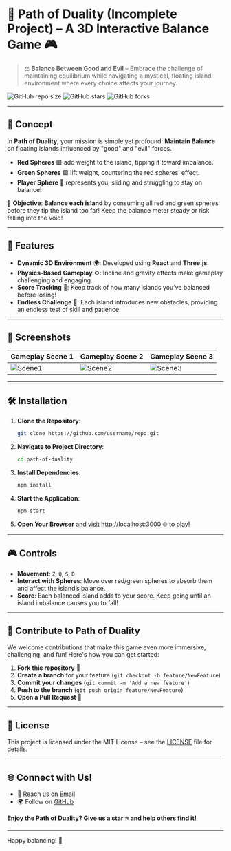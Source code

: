 # 🌌 Path of Duality (Incomplete Project) – A 3D Interactive Balance Game 🎮

> ⚖️ **Balance Between Good and Evil** – Embrace the challenge of maintaining equilibrium while navigating a mystical, floating island environment where every choice affects your journey.

![GitHub repo size](https://img.shields.io/github/repo-size/username/repo)
![GitHub stars](https://img.shields.io/github/stars/username/repo?style=social)
![GitHub forks](https://img.shields.io/github/forks/username/repo?style=social)

---

## 🎯 Concept

In **Path of Duality**, your mission is simple yet profound: **Maintain Balance** on floating islands influenced by "good" and "evil" forces.

- **Red Spheres** 🟥 add weight to the island, tipping it toward imbalance.
- **Green Spheres** 🟩 lift weight, countering the red spheres’ effect.
- **Player Sphere** 🔵 represents you, sliding and struggling to stay on balance!

🔄 **Objective**: **Balance each island** by consuming all red and green spheres before they tip the island too far! Keep the balance meter steady or risk falling into the void!

---

## 🚀 Features

- **Dynamic 3D Environment** 🌍: Developed using **React** and **Three.js**.
- **Physics-Based Gameplay** ⚙️: Incline and gravity effects make gameplay challenging and engaging.
- **Score Tracking** 🎲: Keep track of how many islands you’ve balanced before losing!
- **Endless Challenge** 🔁: Each island introduces new obstacles, providing an endless test of skill and patience.

---

## 📸 Screenshots

| Gameplay Scene 1 | Gameplay Scene 2 | Gameplay Scene 3 |
|------------------|------------------|------------------|
| ![Scene1](https://path/to/scene1.png) | ![Scene2](https://path/to/scene2.png) | ![Scene3](https://path/to/scene3.png) |

---

## 🛠️ Installation

1. **Clone the Repository**:
   ```bash
   git clone https://github.com/username/repo.git
   ```
   
2. **Navigate to Project Directory**:
   ```bash
   cd path-of-duality
   ```

3. **Install Dependencies**:
   ```bash
   npm install
   ```

4. **Start the Application**:
   ```bash
   npm start
   ```
   
5. **Open Your Browser** and visit [http://localhost:3000](http://localhost:3000) 🌐 to play!

---

## 🎮 Controls

- **Movement**: `Z`, `Q`, `S`, `D`
- **Interact with Spheres**: Move over red/green spheres to absorb them and affect the island’s balance.
- **Score**: Each balanced island adds to your score. Keep going until an island imbalance causes you to fall!

---

## 🌟 Contribute to Path of Duality

We welcome contributions that make this game even more immersive, challenging, and fun! Here's how you can get started:

1. **Fork this repository** 📌
2. **Create a branch** for your feature (`git checkout -b feature/NewFeature`)
3. **Commit your changes** (`git commit -m 'Add a new feature'`)
4. **Push to the branch** (`git push origin feature/NewFeature`)
5. **Open a Pull Request** 🤝

---

## 📜 License

This project is licensed under the MIT License – see the [LICENSE](LICENSE) file for details.

---

## 🌐 Connect with Us!

- 💌 Reach us on [Email](mailto:youremail@example.com)
- 🌍 Follow on [GitHub](https://github.com/username)
  
**Enjoy the Path of Duality? Give us a star ⭐ and help others find it!**

---

Happy balancing! 🎉
